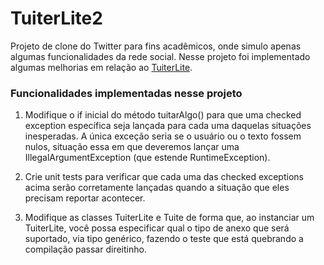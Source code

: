 # TuiterLite2
Projeto de clone do Twitter para fins acadêmicos, onde simulo apenas algumas funcionalidades da rede social. Nesse projeto foi implementado algumas melhorias em relação ao [TuiterLite](https://github.com/arthuraguiar032/Computacao-2/tree/master/TuiterLite).

### Funcionalidades implementadas nesse projeto ###
1. Modifique o if inicial do método tuitarAlgo()
  para que uma checked exception específica seja lançada para cada
  uma daquelas situações inesperadas. A única exceção seria se o
  usuário ou o texto fossem nulos, situação essa em que deveremos lançar
  uma IllegalArgumentException (que estende RuntimeException).
  
2. Crie unit tests para verificar que cada uma das checked exceptions acima
  serão corretamente lançadas quando a situação que eles precisam reportar
  acontecer.
  
3. Modifique as classes TuiterLite e Tuite de forma que, ao instanciar um TuiterLite,
  você possa especificar qual o tipo de anexo que será suportado, via tipo genérico,
  fazendo o teste que está quebrando a compilação passar direitinho.
